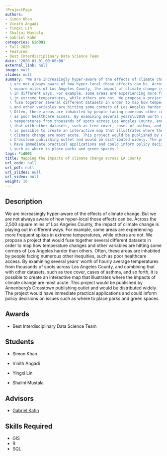 ```yaml
---
!ProjectPage
authors:
- Simon Khan
- Vinith Angadi
- Yingxi Lin
- Shalini Mustala
- Gabriel Kahn
categories: &id001
- Fall 2020
- Featured
- Best Interdisciplinary Data Science Team
date: '2020-01-01 00:00:00'
external_link: null
image: null
slides: null
summary: "We are increasingly hyper-aware of the effects of climate change. But we\
  \ are not always aware of how hyper-local those effects can be. Across the 2,500\
  \ square miles of Los Angeles County, the impact of climate change is playing out\
  \ in different ways. For example, some areas are experiencing more frequent spikes\
  \ in extreme temperatures, while others are not. We propose a project that would\
  \ fuse together several different datasets in order to map how temperature changes\
  \ and other variables are hitting some corners of Los Angeles harder than others.\
  \ Often, these areas are inhabited by people facing numerous other inequities, such\
  \ as poor healthcare access. By examining several years\u2019 worth of hourly average\
  \ temperatures from thousands of spots across Los Angeles County, and combining\
  \ that with other datasets, such as tree cover, cases of asthma, and so forth, it\
  \ is possible to create an interactive map that illustrates where the impacts of\
  \ climate change are most acute. This project would be published by Annenberg\u2019\
  s Crosstown publishing outlet and would be distributed widely. The project would\
  \ have immediate practical applications and could inform policy decisions on issues\
  \ such as where to place parks and green spaces."
tags: *id001
title: Mapping the impacts of climate change across LA County
url_code: null
url_pdf: null
url_slides: null
url_video: null
weight: 10
---
```

## Description

We are increasingly hyper-aware of the effects of climate change. But we are not always aware of how hyper-local those effects can be. Across the 2,500 square miles of Los Angeles County, the impact of climate change is playing out in different ways. For example, some areas are experiencing more frequent spikes in extreme temperatures, while others are not. We propose a project that would fuse together several different datasets in order to map how temperature changes and other variables are hitting some corners of Los Angeles harder than others. Often, these areas are inhabited by people facing numerous other inequities, such as poor healthcare access. By examining several years’ worth of hourly average temperatures from thousands of spots across Los Angeles County, and combining that with other datasets, such as tree cover, cases of asthma, and so forth, it is possible to create an interactive map that illustrates where the impacts of climate change are most acute. This project would be published by Annenberg’s Crosstown publishing outlet and would be distributed widely. The project would have immediate practical applications and could inform policy decisions on issues such as where to place parks and green spaces.



## Awards
* Best Interdisciplinary Data Science Team





## Students

* Simon Khan

* Vinith Angadi

* Yingxi Lin

* Shalini Mustala

## Advisors

* [Gabriel Kahn](../../../author/gabriel-kahn)

## Skills Required


* GIS
* R
* SQL